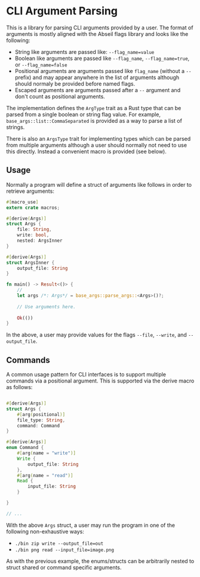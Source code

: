 # CLI Argument Parsing

This is a library for parsing CLI arguments provided by a user. The format of arguments is mostly aligned with the Abseil flags library and looks like the following:

- String like arguments are passed like: `--flag_name=value`
- Boolean like arguments are passed like `--flag_name`, `--flag_name=true`, or `--flag_name=false`
- Positional arguments are arguments passed like `flag_name` (without a `--` prefix) and may appear anywhere in the list of arguments although should normaly be provided before named flags.
- Escaped arguments are arguments passed after a `--` argument and don't count as positional arguments.

The implementation defines the `ArgType` trait as a Rust type that can be parsed from a single boolean or string flag value. For example, `base_args::list::CommaSeparated` is provided as a way to parse a list of strings.

There is also an `ArgsType` trait for implementing types which can be parsed from multiple arguments although a user should normally not need to use this directly. Instead a convenient macro is provided (see below).

## Usage

Normally a program will define a struct of arguments like follows in order to retrieve arguments:

```rust
#[macro_use]
extern crate macros;

#[derive(Args)]
struct Args {
    file: String,
    write: bool,
    nested: ArgsInner
}

#[derive(Args)]
struct ArgsInner {
    output_file: String
}

fn main() -> Result<()> {
    // 
    let args /*: Args*/ = base_args::parse_args::<Args>()?;
    
    // Use arguments here.
    
    Ok(())
}

```

In the above, a user may provide values for the flags `--file`, `--write`, and `--output_file`.

## Commands

A common usage pattern for CLI interfaces is to support multiple commands via a positional argument. This is supported via the derive macro as follows:

```rust

#[derive(Args)]
struct Args {
    #[arg(positional)]
    file_type: String,
    command: Command
}

#[derive(Args)]
enum Command {
    #[arg(name = "write")]
    Write {
        output_file: String
    },
    #[arg(name = "read")]
    Read {
        input_file: String
    }

}

// ...
```

With the above `Args` struct, a user may run the program in one of the following non-exhaustive ways:

- `./bin zip write --output_file=out`
- `./bin png read --input_file=image.png`

As with the previous example, the enums/structs can be arbitrarily nested to struct shared or command specific arguments.
